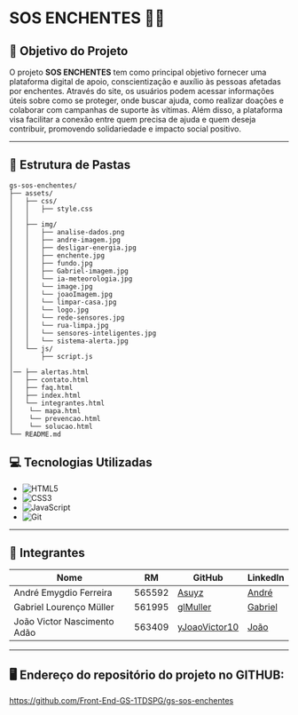 # SOS ENCHENTES 🌊🆘

## 📝 Objetivo do Projeto
O projeto **SOS ENCHENTES** tem como principal objetivo fornecer uma plataforma digital de apoio, conscientização e auxílio às pessoas afetadas por enchentes. Através do site, os usuários podem acessar informações úteis sobre como se proteger, onde buscar ajuda, como realizar doações e colaborar com campanhas de suporte às vítimas. Além disso, a plataforma visa facilitar a conexão entre quem precisa de ajuda e quem deseja contribuir, promovendo solidariedade e impacto social positivo.

---
## 📂 Estrutura de Pastas
```
gs-sos-enchentes/
├── assets/
│   ├── css/
│   │   ├── style.css
│   │   
│   ├── img/
│   │   ├── analise-dados.png
│   │   ├── andre-imagem.jpg
│   │   ├── desligar-energia.jpg
│   │   ├── enchente.jpg
│   │   ├── fundo.jpg
│   │   ├── Gabriel-imagem.jpg
│   │   └── ia-meteorologia.jpg
│   │   └── image.jpg
│   │   └── joaoImagem.jpg
│   │   └── limpar-casa.jpg
│   │   └── logo.jpg
│   │   └── rede-sensores.jpg
│   │   └── rua-limpa.jpg
│   │   └── sensores-inteligentes.jpg
│   │   └── sistema-alerta.jpg
│   └── js/
│       ├── script.js
│
│── ├── alertas.html
│   ├── contato.html
│   ├── faq.html
│   ├── index.html
│   └── integrantes.html
│    └── mapa.html
│    └── prevencao.html
│    └── solucao.html
└── README.md
```
## 💻 Tecnologias Utilizadas
- ![HTML5](https://img.shields.io/badge/-HTML5-E34F26?logo=html5&logoColor=white)
- ![CSS3](https://img.shields.io/badge/-CSS3-1572B6?logo=css3&logoColor=white)
- ![JavaScript](https://img.shields.io/badge/-JavaScript-F7DF1E?logo=javascript&logoColor=black)
- ![Git](https://img.shields.io/badge/-Git-F05032?logo=git&logoColor=white)

---

## 👥 Integrantes
| Nome | RM | GitHub | LinkedIn |
|------|----|--------|----------|
| André Emygdio Ferreira | 565592 | [Asuyz](https://github.com/Asuyz) | [André](https://www.linkedin.com/in/andr%C3%A9-emygdio-ferreira-46bb32219/) |
| Gabriel Lourenço Müller | 561995 | [glMuller](https://github.com/glMuller) | [Gabriel](https://www.linkedin.com/in/gabriel-m%C3%BCller-595020354/) |
| João Victor Nascimento Adão | 563409 | [yJoaoVictor10](https://github.com/yJoaoVictor10) | [João](https://www.linkedin.com/in/jo%C3%A3o-victor-nascimento-ad%C3%A3o-494728283/) |

---

## 🖥️ Endereço do repositório do projeto no GITHUB: 
https://github.com/Front-End-GS-1TDSPG/gs-sos-enchentes
